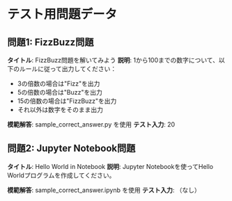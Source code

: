 # テスト用問題データ

## 問題1: FizzBuzz問題
**タイトル**: FizzBuzz問題を解いてみよう
**説明**: 
1から100までの数字について、以下のルールに従って出力してください：
- 3の倍数の場合は"Fizz"を出力
- 5の倍数の場合は"Buzz"を出力  
- 15の倍数の場合は"FizzBuzz"を出力
- それ以外は数字をそのまま出力

**模範解答**: sample_correct_answer.py を使用
**テスト入力**: 20

## 問題2: Jupyter Notebook問題
**タイトル**: Hello World in Notebook
**説明**:
Jupyter Notebookを使ってHello Worldプログラムを作成してください。

**模範解答**: sample_correct_answer.ipynb を使用
**テスト入力**: （なし）

